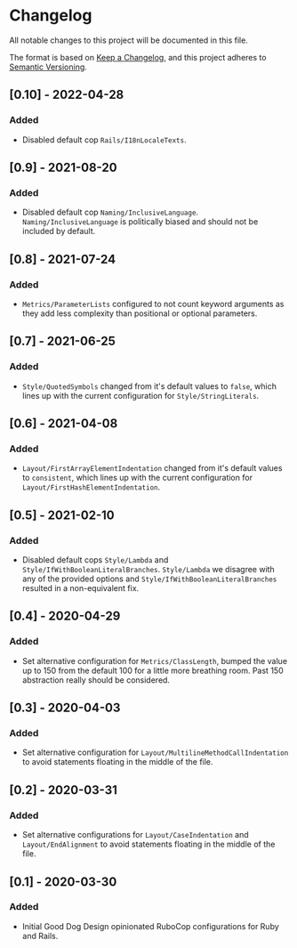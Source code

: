 # Changelog
All notable changes to this project will be documented in this file.

The format is based on [Keep a Changelog](https://keepachangelog.com/en/1.0.0/),
and this project adheres to [Semantic Versioning](https://semver.org/spec/v2.0.0.html).

## [0.10] - 2022-04-28
### Added
- Disabled default cop `Rails/I18nLocaleTexts`.

## [0.9] - 2021-08-20
### Added
- Disabled default cop `Naming/InclusiveLanguage`. `Naming/InclusiveLanguage` is politically biased and should not be included by default.

## [0.8] - 2021-07-24
### Added
- `Metrics/ParameterLists` configured to not count keyword arguments as they add less complexity than positional or optional parameters.

## [0.7] - 2021-06-25
### Added
- `Style/QuotedSymbols` changed from it's default values to `false`, which lines up with the current configuration for `Style/StringLiterals`.

## [0.6] - 2021-04-08
### Added
- `Layout/FirstArrayElementIndentation` changed from it's default values to `consistent`, which lines up with the current configuration for `Layout/FirstHashElementIndentation`.

## [0.5] - 2021-02-10
### Added
- Disabled default cops `Style/Lambda` and `Style/IfWithBooleanLiteralBranches`. `Style/Lambda` we disagree with any of the provided options and `Style/IfWithBooleanLiteralBranches` resulted in a non-equivalent fix.

## [0.4] - 2020-04-29
### Added
- Set alternative configuration for `Metrics/ClassLength`, bumped the value up to 150 from the default 100 for a little more breathing room. Past 150 abstraction really should be considered.

## [0.3] - 2020-04-03
### Added
- Set alternative configuration for `Layout/MultilineMethodCallIndentation` to avoid statements floating in the middle of the file.

## [0.2] - 2020-03-31
### Added
- Set alternative configurations for `Layout/CaseIndentation` and `Layout/EndAlignment` to avoid statements floating in the middle of the file.

## [0.1] - 2020-03-30
### Added
- Initial Good Dog Design opinionated RuboCop configurations for Ruby and Rails.
